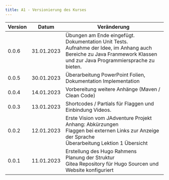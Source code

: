 ```yaml
---
title: A1 - Versionierung des Kurses
---
```

| Version | Datum | Veränderung |
|-|-|-|
| 0.0.6 | 31.01.2023 | Übungen am Ende eingefügt. <br> Dokumentation Unit Tests. <br> Aufnahme der Idee, im Anhang auch Bereiche zu Java Franmework Klassen und zur Java Programmiersprache zu bieten.|
| 0.0.5 | 30.01.2023 | Überarbeitung PowerPoint Folien, Dokumentation Implementation |
| 0.0.4 | 14.01.2023 | Vorbereitung weitere Anhänge (Maven / Clean Code) |
| 0.0.3 | 13.01.2023 | Shortcodes / Partials für Flaggen und Einbindung Videos. |
| 0.0.2 | 12.01.2023 | Erste Vision vom JAdventure Projekt <br> Anhang: Abkürzungen <br> Flaggen bei externen Links zur Anzeige der Sprache <br> Überarbeitung Lektion 1 Übersicht |
| 0.0.1 | 11.01.2023 | Erstellung des Hugo Rahmens <br> Planung der Struktur <br> Gitea Repository für Hugo Sourcen und Website konfiguriert |



